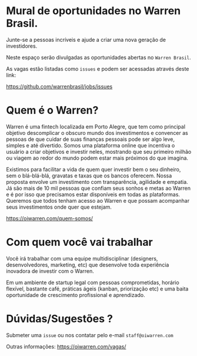 # Mural de oportunidades no Warren Brasil.

Junte-se a pessoas incríveis e ajude a criar uma nova geração de investidores.

Neste espaço serão divulgadas as oportunidades abertas no `Warren Brasil`.

As vagas estão listadas como `issues` e podem ser acessadas através deste link:

https://github.com/warrenbrasil/jobs/issues


# Quem é o Warren?

Warren é uma fintech localizada em Porto Alegre, que tem como principal objetivo descomplicar o obscuro mundo dos investimentos e convencer as pessoas de que cuidar de suas finanças pessoais pode ser algo leve, simples e até divertido. Somos uma plataforma online que incentiva o usuário a criar objetivos e investir neles, mostrando que seu primeiro milhão ou viagem ao redor do mundo podem estar mais próximos do que imagina.

Existimos para facilitar a vida de quem quer investir bem o seu dinheiro, sem o blá-blá-blá, gravatas e taxas que os bancos oferecem. Nossa proposta envolve um investimento com transparência, agilidade e empatia. Já são mais de 10 mil pessoas que confiam seus sonhos e metas ao Warren e é por isso que precisamos estar disponíveis em todas as plataformas. Queremos que todos tenham acesso ao Warren e que possam acompanhar seus investimentos onde quer que estejam.

https://oiwarren.com/quem-somos/


# Com quem você vai trabalhar

Você irá trabalhar com uma equipe multidisciplinar (designers, desenvolvedores, marketing, etc) que desenvolve toda experiência inovadora de investir com o Warren. 

Em um ambiente de startup legal com pessoas comprometidas, horário flexível, bastante café, práticas ágeis (kanban, priorização etc) e uma baita oportunidade de crescimento profissional e aprendizado.


# Dúvidas/Sugestões ?

Submeter uma `issue` ou nos contatar pelo e-mail `staff@oiwarren.com`

Outras informações: https://oiwarren.com/vagas/
